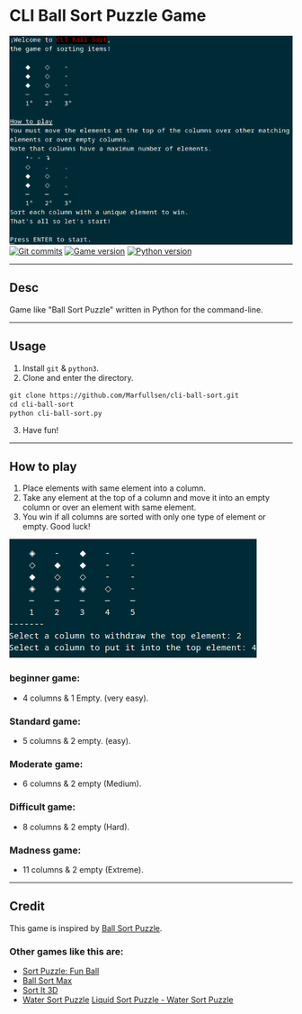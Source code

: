 ﻿# CLI Ball Sort Puzzle Game
[![Screenshot](./screenshots/how-to-play-linux-manjaro-gnome-terminal.png)](https://github.com/Marfullsen/cli-ball-sort)
[![Git commits](https://img.shields.io/badge/Commits-13-red.svg)](https://github.com/Marfullsen/cli-ball-sort)
[![Game version](https://img.shields.io/badge/Version-2.0-green.svg)](https://github.com/Marfullsen/cli-ball-sort)
[![Python version](https://img.shields.io/badge/Python-3.7-blue.svg)](https://github.com/Marfullsen/cli-ball-sort)

---

## Desc

Game like "Ball Sort Puzzle" written in Python for the command-line.

---

## Usage
1. Install `git` & `python3`.
2. Clone and enter the directory.
``` 
git clone https://github.com/Marfullsen/cli-ball-sort.git
cd cli-ball-sort
python cli-ball-sort.py
```
3. Have fun!

---

## How to play

1) Place elements with same element into a column.
2) Take any element at the top of a column and move it into an empty column or over an element with same element.
3) You win if all columns are sorted with only one type of element or empty.
Good luck!

[![Screenshot](./screenshots/player-moved-2-to-4-linux-gnome-terminal.png)](https://github.com/Marfullsen/cli-ball-sort)

### beginner game: 
- 4 columns & 1 Empty. (very easy).

### Standard game:
- 5 columns & 2 empty. (easy).

### Moderate game:
- 6 columns & 2 empty (Medium).

### Difficult game:
- 8 columns & 2 empty (Hard).

### Madness game:
- 11 columns & 2 empty (Extreme).

---

## Credit
This game is inspired by [Ball Sort Puzzle](https://play.google.com/store/apps/details?id=com.GMA.Ball.Sort.Puzzle).

### Other games like this are:
- [Sort Puzzle: Fun Ball](https://play.google.com/store/apps/details/Sort_Puzzle_Fun_Ball?id=com.playcus.ball.sort.puzzle)
- [Ball Sort Max](https://play.google.com/store/apps/details?id=com.bsm.ballsortmax)
- [Sort It 3D](https://play.google.com/store/apps/details?id=com.game.sortit3d)
- [Water Sort Puzzle](https://play.google.com/store/apps/details?id=com.gma.water.sort.puzzle)
[Liquid Sort Puzzle - Water Sort Puzzle](https://play.google.com/store/apps/details?id=com.picolaf.liquidsortpuzzle)
